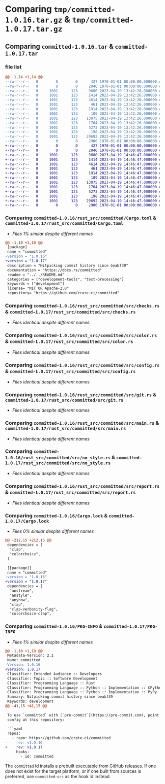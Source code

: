 # Comparing `tmp/committed-1.0.16.tar.gz` & `tmp/committed-1.0.17.tar.gz`

## Comparing `committed-1.0.16.tar` & `committed-1.0.17.tar`

### file list

```diff
@@ -1,14 +1,14 @@
--rw-r--r--   0        0        0      427 1970-01-01 00:00:00.000000 committed-1.0.16/pyproject.toml
--rw-r--r--   0        0        0     2046 1970-01-01 00:00:00.000000 committed-1.0.16/rust_src/committed/Cargo.toml
--rw-r--r--   0     1001      123     9680 2023-04-19 13:42:26.000000 committed-1.0.16/rust_src/committed/src/checks.rs
--rw-r--r--   0     1001      123     1414 2023-04-19 13:42:26.000000 committed-1.0.16/rust_src/committed/src/color.rs
--rw-r--r--   0     1001      123     4614 2023-04-19 13:42:26.000000 committed-1.0.16/rust_src/committed/src/config.rs
--rw-r--r--   0     1001      123      461 2023-04-19 13:42:26.000000 committed-1.0.16/rust_src/committed/src/conventional.rs
--rw-r--r--   0     1001      123     1914 2023-04-19 13:42:26.000000 committed-1.0.16/rust_src/committed/src/git.rs
--rw-r--r--   0     1001      123      109 2023-04-19 13:42:26.000000 committed-1.0.16/rust_src/committed/src/lib.rs
--rw-r--r--   0     1001      123    13075 2023-04-19 13:42:26.000000 committed-1.0.16/rust_src/committed/src/main.rs
--rw-r--r--   0     1001      123     1764 2023-04-19 13:42:26.000000 committed-1.0.16/rust_src/committed/src/no_style.rs
--rw-r--r--   0     1001      123     5273 2023-04-19 13:42:26.000000 committed-1.0.16/rust_src/committed/src/report.rs
--rw-r--r--   0     1001      123      198 2023-04-19 13:42:26.000000 committed-1.0.16/rust_src/committed/src/style.rs
--rw-r--r--   0     1001      123    29692 2023-04-19 13:42:26.000000 committed-1.0.16/Cargo.lock
--rw-r--r--   0        0        0     2900 1970-01-01 00:00:00.000000 committed-1.0.16/PKG-INFO
+-rw-r--r--   0        0        0      427 1970-01-01 00:00:00.000000 committed-1.0.17/pyproject.toml
+-rw-r--r--   0        0        0     2046 1970-01-01 00:00:00.000000 committed-1.0.17/rust_src/committed/Cargo.toml
+-rw-r--r--   0     1001      123     9680 2023-04-19 14:46:47.000000 committed-1.0.17/rust_src/committed/src/checks.rs
+-rw-r--r--   0     1001      123     1414 2023-04-19 14:46:47.000000 committed-1.0.17/rust_src/committed/src/color.rs
+-rw-r--r--   0     1001      123     4614 2023-04-19 14:46:47.000000 committed-1.0.17/rust_src/committed/src/config.rs
+-rw-r--r--   0     1001      123      461 2023-04-19 14:46:47.000000 committed-1.0.17/rust_src/committed/src/conventional.rs
+-rw-r--r--   0     1001      123     1914 2023-04-19 14:46:47.000000 committed-1.0.17/rust_src/committed/src/git.rs
+-rw-r--r--   0     1001      123      109 2023-04-19 14:46:47.000000 committed-1.0.17/rust_src/committed/src/lib.rs
+-rw-r--r--   0     1001      123    13075 2023-04-19 14:46:47.000000 committed-1.0.17/rust_src/committed/src/main.rs
+-rw-r--r--   0     1001      123     1764 2023-04-19 14:46:47.000000 committed-1.0.17/rust_src/committed/src/no_style.rs
+-rw-r--r--   0     1001      123     5273 2023-04-19 14:46:47.000000 committed-1.0.17/rust_src/committed/src/report.rs
+-rw-r--r--   0     1001      123      198 2023-04-19 14:46:47.000000 committed-1.0.17/rust_src/committed/src/style.rs
+-rw-r--r--   0     1001      123    29692 2023-04-19 14:46:47.000000 committed-1.0.17/Cargo.lock
+-rw-r--r--   0        0        0     2900 1970-01-01 00:00:00.000000 committed-1.0.17/PKG-INFO
```

### Comparing `committed-1.0.16/rust_src/committed/Cargo.toml` & `committed-1.0.17/rust_src/committed/Cargo.toml`

 * *Files 1% similar despite different names*

```diff
@@ -1,10 +1,10 @@
 [package]
 name = "committed"
-version = "1.0.16"
+version = "1.0.17"
 description = "Nitpicking commit history since beabf39"
 documentation = "https://docs.rs/committed"
 readme = "../../README.md"
 categories = ["development-tools", "text-processing"]
 keywords = ["development"]
 license= "MIT OR Apache-2.0"
 repository= "https://github.com/crate-ci/committed"
```

### Comparing `committed-1.0.16/rust_src/committed/src/checks.rs` & `committed-1.0.17/rust_src/committed/src/checks.rs`

 * *Files identical despite different names*

### Comparing `committed-1.0.16/rust_src/committed/src/color.rs` & `committed-1.0.17/rust_src/committed/src/color.rs`

 * *Files identical despite different names*

### Comparing `committed-1.0.16/rust_src/committed/src/config.rs` & `committed-1.0.17/rust_src/committed/src/config.rs`

 * *Files identical despite different names*

### Comparing `committed-1.0.16/rust_src/committed/src/git.rs` & `committed-1.0.17/rust_src/committed/src/git.rs`

 * *Files identical despite different names*

### Comparing `committed-1.0.16/rust_src/committed/src/main.rs` & `committed-1.0.17/rust_src/committed/src/main.rs`

 * *Files identical despite different names*

### Comparing `committed-1.0.16/rust_src/committed/src/no_style.rs` & `committed-1.0.17/rust_src/committed/src/no_style.rs`

 * *Files identical despite different names*

### Comparing `committed-1.0.16/rust_src/committed/src/report.rs` & `committed-1.0.17/rust_src/committed/src/report.rs`

 * *Files identical despite different names*

### Comparing `committed-1.0.16/Cargo.lock` & `committed-1.0.17/Cargo.lock`

 * *Files 0% similar despite different names*

```diff
@@ -212,15 +212,15 @@
 dependencies = [
  "clap",
  "colorchoice",
 ]
 
 [[package]]
 name = "committed"
-version = "1.0.16"
+version = "1.0.17"
 dependencies = [
  "anstream",
  "anstyle",
  "anyhow",
  "clap",
  "clap-verbosity-flag",
  "colorchoice-clap",
```

### Comparing `committed-1.0.16/PKG-INFO` & `committed-1.0.17/PKG-INFO`

 * *Files 1% similar despite different names*

```diff
@@ -1,10 +1,10 @@
 Metadata-Version: 2.1
 Name: committed
-Version: 1.0.16
+Version: 1.0.17
 Classifier: Intended Audience :: Developers
 Classifier: Topic :: Software Development
 Classifier: Programming Language :: Rust
 Classifier: Programming Language :: Python :: Implementation :: CPython
 Classifier: Programming Language :: Python :: Implementation :: PyPy
 Summary: Nitpicking commit history since beabf39
 Keywords: development
@@ -41,15 +41,15 @@
 
 To use `committed` with [`pre-commit`](https://pre-commit.com), point its
 config at this repository:
 
 ```yaml
 repos:
   - repo: https://github.com/crate-ci/committed
-    rev: v1.0.16
+    rev: v1.0.17
     hooks:
       - id: committed
 ```
 
 The `committed` id installs a prebuilt executable from GitHub releases. If
 one does not exist for the target platform, or if one built from
 sources is preferred, use `committed-src` as the hook id instead.
```

